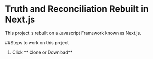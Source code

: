 # Truth and Reconciliation Rebuilt in Next.js
This project is rebuilt on a Javascript Framework known as Next.js.

##Steps to work on this project
1. Click ** Clone or Download**
